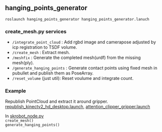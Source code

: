 ## hanging\_points\_generator

`roslaunch hanging_points_generator hanging_points_generator.lanuch`  

### create_mesh.py services  
- `/integrate_point_cloud`  : Add rgbd image and camerapose adjusted by icp registration to TSDF volume.  
- `/create_mesh` : Extract mesh.  
- `/meshfix` : Generate the completed mesh(urdf) from the missing mesh(ply).  
- `/generate_hanging_points` : Generate contact points using fixed mesh in pubullet and publish them as PoseArray.
- `/reset_volume` (just util): Reset voulume and integrate count.



### Example
Republish PointCloud and extract it around gripper. [republish_kinectv2_hd_desktop.launch](https://github.com/kosuke55/pr2demo/blob/master/launch/republish_kinectv2_hd_desktop.launch), [attention_clipper_gripper.launch](https://github.com/kosuke55/pr2demo/blob/master/launch/attention_clipper_giripper.launch)  

In [skrobot_node.py](https://github.com/kosuke55/pr2demo/blob/master/scripts/skrobot_node.py)  
`create_mesh()`  
`generate_hanging_points()`  
